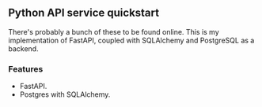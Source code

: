 
## Python API service quickstart 
There's probably a bunch of these to be found online. This is my implementation of FastAPI, coupled with SQLAlchemy and PostgreSQL as a backend.

### Features
- FastAPI.
- Postgres with SQLAlchemy.
